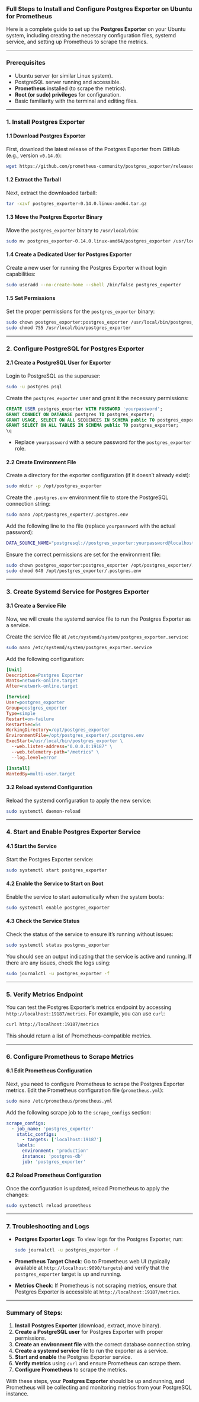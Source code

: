 ### Full Steps to Install and Configure **Postgres Exporter** on Ubuntu for Prometheus

Here is a complete guide to set up the **Postgres Exporter** on your Ubuntu system, including creating the necessary configuration files, systemd service, and setting up Prometheus to scrape the metrics.

---

### Prerequisites
- Ubuntu server (or similar Linux system).
- PostgreSQL server running and accessible.
- **Prometheus** installed (to scrape the metrics).
- **Root (or sudo) privileges** for configuration.
- Basic familiarity with the terminal and editing files.

---

### 1. **Install Postgres Exporter**

#### 1.1 Download Postgres Exporter

First, download the latest release of the Postgres Exporter from GitHub (e.g., version `v0.14.0`):

```bash
wget https://github.com/prometheus-community/postgres_exporter/releases/download/v0.14.0/postgres_exporter-0.14.0.linux-amd64.tar.gz
```

#### 1.2 Extract the Tarball

Next, extract the downloaded tarball:

```bash
tar -xzvf postgres_exporter-0.14.0.linux-amd64.tar.gz
```

#### 1.3 Move the Postgres Exporter Binary

Move the `postgres_exporter` binary to `/usr/local/bin`:

```bash
sudo mv postgres_exporter-0.14.0.linux-amd64/postgres_exporter /usr/local/bin/
```

#### 1.4 Create a Dedicated User for Postgres Exporter

Create a new user for running the Postgres Exporter without login capabilities:

```bash
sudo useradd --no-create-home --shell /bin/false postgres_exporter
```

#### 1.5 Set Permissions

Set the proper permissions for the `postgres_exporter` binary:

```bash
sudo chown postgres_exporter:postgres_exporter /usr/local/bin/postgres_exporter
sudo chmod 755 /usr/local/bin/postgres_exporter
```

---

### 2. **Configure PostgreSQL for Postgres Exporter**

#### 2.1 Create a PostgreSQL User for Exporter

Login to PostgreSQL as the superuser:

```bash
sudo -u postgres psql
```

Create the `postgres_exporter` user and grant it the necessary permissions:

```sql
CREATE USER postgres_exporter WITH PASSWORD 'yourpassword';
GRANT CONNECT ON DATABASE postgres TO postgres_exporter;
GRANT USAGE, SELECT ON ALL SEQUENCES IN SCHEMA public TO postgres_exporter;
GRANT SELECT ON ALL TABLES IN SCHEMA public TO postgres_exporter;
\q
```

- Replace `yourpassword` with a secure password for the `postgres_exporter` role.

#### 2.2 Create Environment File

Create a directory for the exporter configuration (if it doesn’t already exist):

```bash
sudo mkdir -p /opt/postgres_exporter
```

Create the `.postgres.env` environment file to store the PostgreSQL connection string:

```bash
sudo nano /opt/postgres_exporter/.postgres.env
```

Add the following line to the file (replace `yourpassword` with the actual password):

```bash
DATA_SOURCE_NAME="postgresql://postgres_exporter:yourpassword@localhost:5432/postgres?sslmode=disable"
```

Ensure the correct permissions are set for the environment file:

```bash
sudo chown postgres_exporter:postgres_exporter /opt/postgres_exporter/.postgres.env
sudo chmod 640 /opt/postgres_exporter/.postgres.env
```

---

### 3. **Create Systemd Service for Postgres Exporter**

#### 3.1 Create a Service File

Now, we will create the systemd service file to run the Postgres Exporter as a service.

Create the service file at `/etc/systemd/system/postgres_exporter.service`:

```bash
sudo nano /etc/systemd/system/postgres_exporter.service
```

Add the following configuration:

```ini
[Unit]
Description=Postgres Exporter
Wants=network-online.target
After=network-online.target

[Service]
User=postgres_exporter
Group=postgres_exporter
Type=simple
Restart=on-failure
RestartSec=5s
WorkingDirectory=/opt/postgres_exporter
EnvironmentFile=/opt/postgres_exporter/.postgres.env
ExecStart=/usr/local/bin/postgres_exporter \
  --web.listen-address="0.0.0.0:19187" \
  --web.telemetry-path="/metrics" \
  --log.level=error

[Install]
WantedBy=multi-user.target
```

#### 3.2 Reload systemd Configuration

Reload the systemd configuration to apply the new service:

```bash
sudo systemctl daemon-reload
```

---

### 4. **Start and Enable Postgres Exporter Service**

#### 4.1 Start the Service

Start the Postgres Exporter service:

```bash
sudo systemctl start postgres_exporter
```

#### 4.2 Enable the Service to Start on Boot

Enable the service to start automatically when the system boots:

```bash
sudo systemctl enable postgres_exporter
```

#### 4.3 Check the Service Status

Check the status of the service to ensure it’s running without issues:

```bash
sudo systemctl status postgres_exporter
```

You should see an output indicating that the service is active and running. If there are any issues, check the logs using:

```bash
sudo journalctl -u postgres_exporter -f
```

---

### 5. **Verify Metrics Endpoint**

You can test the Postgres Exporter’s metrics endpoint by accessing `http://localhost:19187/metrics`. For example, you can use `curl`:

```bash
curl http://localhost:19187/metrics
```

This should return a list of Prometheus-compatible metrics.

---

### 6. **Configure Prometheus to Scrape Metrics**

#### 6.1 Edit Prometheus Configuration

Next, you need to configure Prometheus to scrape the Postgres Exporter metrics. Edit the Prometheus configuration file (`prometheus.yml`):

```bash
sudo nano /etc/prometheus/prometheus.yml
```

Add the following scrape job to the `scrape_configs` section:

```yaml
scrape_configs:
  - job_name: 'postgres_exporter'
    static_configs:
      - targets: ['localhost:19187']
    labels:
      environment: 'production'
      instance: 'postgres-db'
      job: 'postgres_exporter'
```

#### 6.2 Reload Prometheus Configuration

Once the configuration is updated, reload Prometheus to apply the changes:

```bash
sudo systemctl reload prometheus
```

---

### 7. **Troubleshooting and Logs**

- **Postgres Exporter Logs**: To view logs for the Postgres Exporter, run:

  ```bash
  sudo journalctl -u postgres_exporter -f
  ```

- **Prometheus Target Check**: Go to Prometheus web UI (typically available at `http://localhost:9090/targets`) and verify that the `postgres_exporter` target is up and running.

- **Metrics Check**: If Prometheus is not scraping metrics, ensure that Postgres Exporter is accessible at `http://localhost:19187/metrics`.

---

### Summary of Steps:

1. **Install Postgres Exporter** (download, extract, move binary).
2. **Create a PostgreSQL user** for Postgres Exporter with proper permissions.
3. **Create an environment file** with the correct database connection string.
4. **Create a systemd service** file to run the exporter as a service.
5. **Start and enable** the Postgres Exporter service.
6. **Verify metrics** using `curl` and ensure Prometheus can scrape them.
7. **Configure Prometheus** to scrape the metrics.

With these steps, your **Postgres Exporter** should be up and running, and Prometheus will be collecting and monitoring metrics from your PostgreSQL instance.
